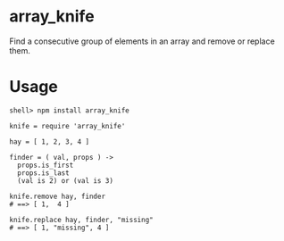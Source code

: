 
array\_knife
=============

Find a consecutive group of elements in an array and remove or replace them.


Usage
====

    shell> npm install array_knife

    knife = require 'array_knife'

    hay = [ 1, 2, 3, 4 ]

    finder = ( val, props ) ->
      props.is_first
      props.is_last
      (val is 2) or (val is 3)

    knife.remove hay, finder
    # ==> [ 1,  4 ]
   
    knife.replace hay, finder, "missing"
    # ==> [ 1, "missing", 4 ]


   
